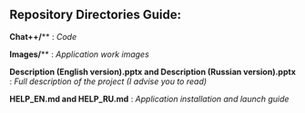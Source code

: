 ## Repository Directories Guide:

**Chat++/**** : *Сode*

**Images/**** : *Application work images*

**Description (English version).pptx and Description (Russian version).pptx** : *Full description of the project (I advise you to read)*

**HELP_EN.md and HELP_RU.md** : *Application installation and launch guide*
